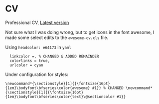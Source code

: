 # CV
Professional CV, [Latest version](https://raw.githubusercontent.com/ryansafner/CV/master/CV.pdf)



Not sure what I was doing wrong, but to get icons in the font awesome, I made some select edits to the `awesome-cv.cls` file.

Using `headcolor: e64173` in `yaml`

```{tex}
  linkcolor =, % CHANGED & ADDED REMAINDER
  colorlinks = true,
  urlcolor = cyan
```

Under configuration for styles:

```{tex}
\newcommand*{\sectionstyle}[1]{{\fontsize{16pt}{1em}\bodyfont\bfseries\color{awesome} #1}} % CHANGED \newcommand*{\sectionstyle}[1]{{\fontsize{16pt}{1em}\bodyfont\bfseries\color{text}\@sectioncolor #1}}
```